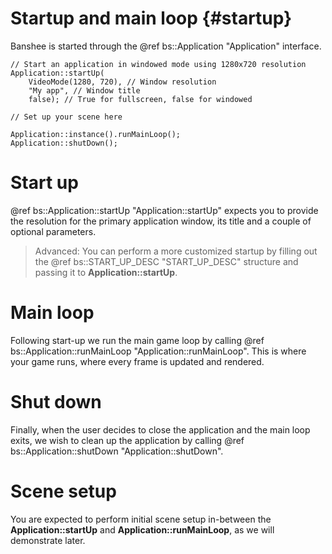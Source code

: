 Startup and main loop					{#startup}
===============

Banshee is started through the @ref bs::Application "Application" interface. 

~~~~~~~~~~~~~{.cpp}
// Start an application in windowed mode using 1280x720 resolution
Application::startUp(
	VideoMode(1280, 720), // Window resolution
	"My app", // Window title
	false); // True for fullscreen, false for windowed

// Set up your scene here

Application::instance().runMainLoop();
Application::shutDown();
~~~~~~~~~~~~~

# Start up
@ref bs::Application::startUp "Application::startUp" expects you to provide the resolution for the primary application window, its title and a couple of optional parameters.

> Advanced: You can perform a more customized startup by filling out the @ref bs::START_UP_DESC "START_UP_DESC" structure and passing it to **Application::startUp**.

# Main loop
Following start-up we run the main game loop by calling @ref bs::Application::runMainLoop "Application::runMainLoop". This is where your game runs, where every frame is updated and rendered.

# Shut down
Finally, when the user decides to close the application and the main loop exits, we wish to clean up the application by calling @ref bs::Application::shutDown "Application::shutDown".

# Scene setup
You are expected to perform initial scene setup in-between the **Application::startUp** and **Application::runMainLoop**, as we will demonstrate later.